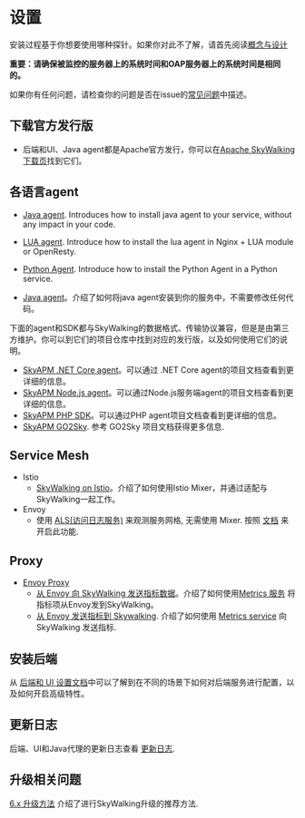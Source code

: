 # 设置
安装过程基于你想要使用哪种探针。如果你对此不了解，请首先阅读[概念与设计](../concepts-and-designs/README.md)


**重要：请确保被监控的服务器上的系统时间和OAP服务器上的系统时间是相同的。**

如果你有任何问题，请检查你的问题是否在issue的[常见问题](../常见问题/帮助.md)中描述。

## 下载官方发行版
- 后端和UI、Java agent都是Apache官方发行，你可以在[Apache SkyWalking 下载页](http://skywalking.apache.org/downloads/)找到它们。

## 各语言agent

- [Java agent](service-agent/java-agent/README.md). Introduces how to install java agent to your service, without any impact in your code.

- [LUA agent](https://github.com/apache/skywalking-nginx-lua). Introduce how to install the lua agent in Nginx + LUA module or OpenResty.

- [Python Agent](https://github.com/apache/skywalking-python). Introduce how to install the Python Agent in a Python service.

- [Java agent](service-agent/java-agent/README.md)。介绍了如何将java agent安装到你的服务中，不需要修改任何代码。

下面的agent和SDK都与SkyWalking的数据格式、传输协议兼容，但是是由第三方维护。你可以到它们的项目仓库中找到对应的发行版，以及如何使用它们的说明。
- [SkyAPM .NET Core agent](https://github.com/SkyAPM/SkyAPM-dotnet)。可以通过 .NET Core agent的项目文档查看到更详细的信息。
- [SkyAPM Node.js agent](https://github.com/SkyAPM/SkyAPM-nodejs)。可以通过Node.js服务端agent的项目文档查看到更详细的信息。
- [SkyAPM PHP SDK](https://github.com/SkyAPM/SkyAPM-php-sdk)。可以通过PHP agent项目文档查看到更详细的信息。
- [SkyAPM GO2Sky](https://github.com/SkyAPM/go2sky). 参考 GO2Sky 项目文档获得更多信息.

## Service Mesh
  - Istio
    - [SkyWalking on Istio](istio/README.md)。介绍了如何使用Istio Mixer，并通过适配与SkyWalking一起工作。
  - Envoy
    - 使用 [ALS(访问日志服务)](https://www.envoyproxy.io/docs/envoy/latest/api-v2/service/accesslog/v2/als.proto) 来观测服务网格, 
    无需使用 Mixer. 按照 [文档](envoy/als_setting.md) 来开启此功能.
    
## Proxy
  - [Envoy Proxy](https://www.envoyproxy.io/)
    - [从 Envoy 向 SkyWalking 发送指标数据](envoy/metrics_service_setting.md)。介绍了如何使用[Metrics 服务](https://www.envoyproxy.io/docs/envoy/latest/api-v2/config/metrics/v2/metrics_service.proto.html) 
      将指标项从Envoy发到SkyWalking。
    - [从 Envoy 发送指标到 Skywalking](envoy/metrics_service_setting.md). 介绍了如何使用 [Metrics service](https://www.envoyproxy.io/docs/envoy/latest/api-v2/config/metrics/v2/metrics_service.proto.html) 
      向 SkyWalking 发送指标.

## 安装后端
从 [后端和 UI 设置文档](backend/backend-ui-setup.md)中可以了解到在不同的场景下如何对后端服务进行配置，以及如何开启高级特性。

## 更新日志
后端、UI和Java代理的更新日志查看 [更新日志](../../../CHANGES.md).

## 升级相关问题
[6.x 升级方法](../FAQ/v6-version-upgrade.md) 介绍了进行SkyWalking升级的推荐方法.
